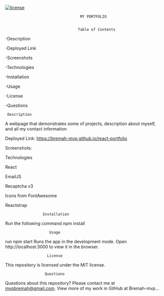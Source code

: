 [![license](https://img.shields.io/github/license/DAVFoundation/captain-n3m0.svg?style=flat-square)](https://github.com/DAVFoundation/captain-n3m0/blob/master/LICENSE)

                                      MY PORTFOLIO


                                     Table of Contents
-Description

-Deployed Link

-Screenshots

-Technologies

-Installation

-Usage

-License

-Questions

     Description

  A webpage that demonstrates some of projects,  description about myself, and all my contact information

  Deployed Link:
  https://bremah-mvp.github.io/react-portfolio

  Screenshots:


Technologies

React

EmailJS

Recaptcha v3

Icons from FontAwesome

Reactstrap

                     Installation

Run the following command
   npm install

                        Usage
run npm start
Runs the app in the development mode.
Open http://localhost:3000 to view it in the browser.

                       License

This repository is licensed under the MIT license.

                      Questions
                      
Questions about this repository? Please contact me at mvpbremah@gmail.com. View more of my work in GitHub at Bremah-mvp...